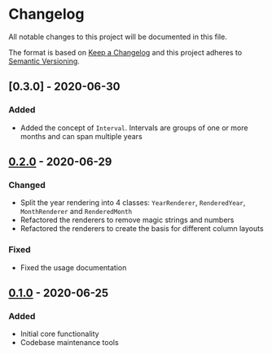# Changelog
All notable changes to this project will be documented in this file.

The format is based on [Keep a Changelog](http://keepachangelog.com/en/1.0.0/)
and this project adheres to [Semantic Versioning](http://semver.org/spec/v2.0.0.html).

## [0.3.0] - 2020-06-30
### Added
- Added the concept of `Interval`. Intervals are groups of one or more months and can span multiple years

## [0.2.0] - 2020-06-29
### Changed
- Split the year rendering into 4 classes: `YearRenderer`, `RenderedYear`, `MonthRenderer` and `RenderedMonth`
- Refactored the renderers to remove magic strings and numbers
- Refactored the renderers to create the basis for different column layouts

### Fixed
- Fixed the usage documentation

## [0.1.0] - 2020-06-25
### Added
- Initial core functionality
- Codebase maintenance tools

[0.2.0]: https://github.com/wilsonsilva/calendario/compare/v0.1.0...v0.2.0
[0.1.0]: https://github.com/wilsonsilva/calendario/compare/15adab8...v0.1.0
